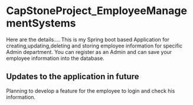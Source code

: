 # CapStoneProject_EmployeeManagementSystems
Here are the details....
This is my Spring boot based Application for creating,updating,deleting and storing employee information for specific Admin department. You can register as an Admin
and can save your employee information into the database.

## Updates to the application in future
Planning to develop a feature for the employee to login and check his information.
